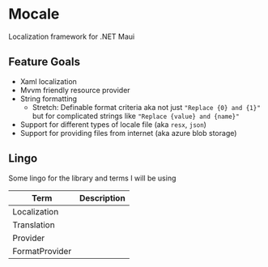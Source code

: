 # Mocale
Localization framework for .NET Maui



## Feature Goals

- Xaml localization
- Mvvm friendly resource provider
- String formatting
  - Stretch: Definable format criteria aka not just `"Replace {0} and {1}"` but for complicated strings like `"Replace {value} and {name}"`
- Support for different types of locale file (aka `resx`, `json`)
- Support for providing files from internet (aka azure blob storage)



## Lingo

Some lingo for the library and terms I will be using

| Term           | Description |
| -------------- | ----------- |
| Localization   |             |
| Translation    |             |
| Provider       |             |
| FormatProvider |             |

